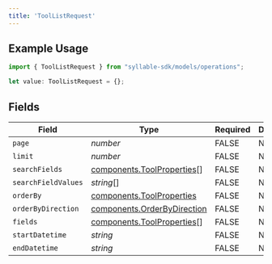 ```yaml
---
title: 'ToolListRequest'
---
```


## Example Usage

```typescript
import { ToolListRequest } from "syllable-sdk/models/operations";

let value: ToolListRequest = {};
```

## Fields

| Field                                                                      | Type                                                                       | Required                                                                   | Description                                                                |
| -------------------------------------------------------------------------- | -------------------------------------------------------------------------- | -------------------------------------------------------------------------- | -------------------------------------------------------------------------- |
| `page`                                                                     | *number*                                                                   | FALSE                                                         | N/A                                                                        |
| `limit`                                                                    | *number*                                                                   | FALSE                                                         | N/A                                                                        |
| `searchFields`                                                             | [components.ToolProperties](sdk-docs/models/components/toolproperties)[]   | FALSE                                                         | N/A                                                                        |
| `searchFieldValues`                                                        | *string*[]                                                                 | FALSE                                                         | N/A                                                                        |
| `orderBy`                                                                  | [components.ToolProperties](sdk-docs/models/components/toolproperties)     | FALSE                                                         | N/A                                                                        |
| `orderByDirection`                                                         | [components.OrderByDirection](sdk-docs/models/components/orderbydirection) | FALSE                                                         | N/A                                                                        |
| `fields`                                                                   | [components.ToolProperties](sdk-docs/models/components/toolproperties)[]   | FALSE                                                         | N/A                                                                        |
| `startDatetime`                                                            | *string*                                                                   | FALSE                                                         | N/A                                                                        |
| `endDatetime`                                                              | *string*                                                                   | FALSE                                                         | N/A                                                                        |